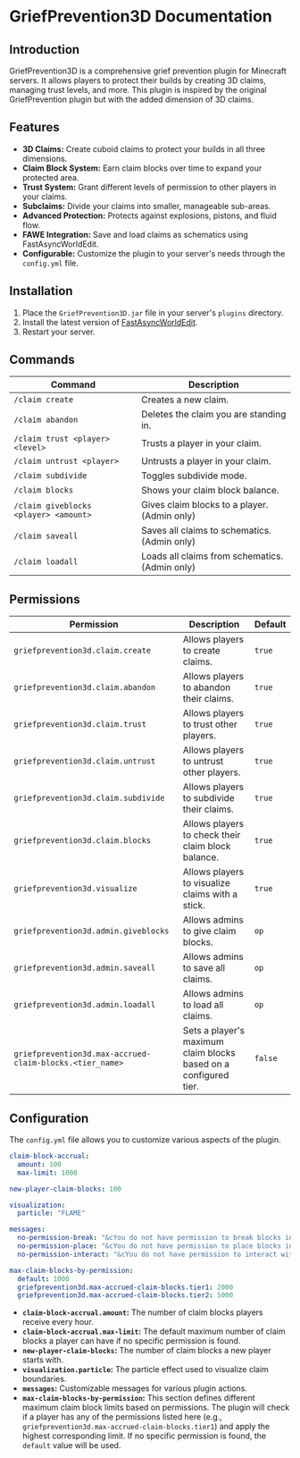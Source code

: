 # GriefPrevention3D Documentation

## Introduction

GriefPrevention3D is a comprehensive grief prevention plugin for Minecraft servers. It allows players to protect their builds by creating 3D claims, managing trust levels, and more. This plugin is inspired by the original GriefPrevention plugin but with the added dimension of 3D claims.

## Features

*   **3D Claims:** Create cuboid claims to protect your builds in all three dimensions.
*   **Claim Block System:** Earn claim blocks over time to expand your protected area.
*   **Trust System:** Grant different levels of permission to other players in your claims.
*   **Subclaims:** Divide your claims into smaller, manageable sub-areas.
*   **Advanced Protection:** Protects against explosions, pistons, and fluid flow.
*   **FAWE Integration:** Save and load claims as schematics using FastAsyncWorldEdit.
*   **Configurable:** Customize the plugin to your server's needs through the `config.yml` file.

## Installation

1.  Place the `GriefPrevention3D.jar` file in your server's `plugins` directory.
2.  Install the latest version of [FastAsyncWorldEdit](https://www.spigotmc.org/resources/fastasyncworldedit.13932/).
3.  Restart your server.

## Commands

| Command                               | Description                                      |
| ------------------------------------- | ------------------------------------------------ |
| `/claim create`                         | Creates a new claim.                             |
| `/claim abandon`                        | Deletes the claim you are standing in.           |
| `/claim trust <player> <level>`         | Trusts a player in your claim.                   |
| `/claim untrust <player>`               | Untrusts a player in your claim.                 |
| `/claim subdivide`                      | Toggles subdivide mode.                          |
| `/claim blocks`                         | Shows your claim block balance.                  |
| `/claim giveblocks <player> <amount>`   | Gives claim blocks to a player. (Admin only)     |
| `/claim saveall`                        | Saves all claims to schematics. (Admin only)     |
| `/claim loadall`                        | Loads all claims from schematics. (Admin only)   |

## Permissions

| Permission                          | Description                                      | Default |
| ----------------------------------- | ------------------------------------------------ | ------- |
| `griefprevention3d.claim.create`    | Allows players to create claims.                 | `true`  |
| `griefprevention3d.claim.abandon`   | Allows players to abandon their claims.          | `true`  |
| `griefprevention3d.claim.trust`     | Allows players to trust other players.           | `true`  |
| `griefprevention3d.claim.untrust`   | Allows players to untrust other players.         | `true`  |
| `griefprevention3d.claim.subdivide` | Allows players to subdivide their claims.        | `true`  |
| `griefprevention3d.claim.blocks`    | Allows players to check their claim block balance. | `true`  |
| `griefprevention3d.visualize`       | Allows players to visualize claims with a stick. | `true`  |
| `griefprevention3d.admin.giveblocks` | Allows admins to give claim blocks.              | `op`    |
| `griefprevention3d.admin.saveall`   | Allows admins to save all claims.                | `op`    |
| `griefprevention3d.admin.loadall`  | Allows admins to load all claims.                | `op`    |
| `griefprevention3d.max-accrued-claim-blocks.<tier_name>` | Sets a player's maximum claim blocks based on a configured tier. | `false` |

## Configuration

The `config.yml` file allows you to customize various aspects of the plugin.

```yaml
claim-block-accrual:
  amount: 100
  max-limit: 1000

new-player-claim-blocks: 100

visualization:
  particle: "FLAME"

messages:
  no-permission-break: "&cYou do not have permission to break blocks in this claim."
  no-permission-place: "&cYou do not have permission to place blocks in this claim."
  no-permission-interact: "&cYou do not have permission to interact with blocks in this claim."

max-claim-blocks-by-permission:
  default: 1000
  griefprevention3d.max-accrued-claim-blocks.tier1: 2000
  griefprevention3d.max-accrued-claim-blocks.tier2: 5000
```

*   **`claim-block-accrual.amount`:** The number of claim blocks players receive every hour.
*   **`claim-block-accrual.max-limit`:** The default maximum number of claim blocks a player can have if no specific permission is found.
*   **`new-player-claim-blocks`:** The number of claim blocks a new player starts with.
*   **`visualization.particle`:** The particle effect used to visualize claim boundaries.
*   **`messages`:** Customizable messages for various plugin actions.
*   **`max-claim-blocks-by-permission`:** This section defines different maximum claim block limits based on permissions. The plugin will check if a player has any of the permissions listed here (e.g., `griefprevention3d.max-accrued-claim-blocks.tier1`) and apply the highest corresponding limit. If no specific permission is found, the `default` value will be used.